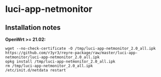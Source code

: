 # luci-app-netmonitor


## Installation notes

**OpenWrt >= 21.02:**

    wget --no-check-certificate -O /tmp/luci-app-netmonitor_2.0_all.ipk https://github.com/r3yr3/reyre-package/raw/master/luci-app-netmonitor/luci-app-netmonitor_2.0_all.ipk
    opkg install /tmp/luci-app-netmonitor_2.0_all.ipk
    rm /tmp/luci-app-netmonitor_2.0_all.ipk
    /etc/init.d/netdata restart